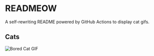 # READMEOW

A self-rewriting README powered by GitHub Actions to display cat gifs.

## Cats

![Bored Cat GIF](https://media0.giphy.com/media/v1.Y2lkPTlhY2QwMmRhOGZzYWMxNm51dDRrMTJxcmtybmdqZndoZWs5MWRtcWRrOHd4ZjRvOSZlcD12MV9naWZzX3NlYXJjaCZjdD1n/mlvseq9yvZhba/200.gif)

